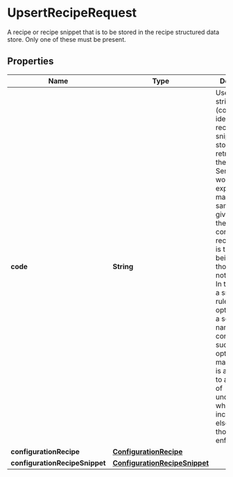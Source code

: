 

# UpsertRecipeRequest

A recipe or recipe snippet that is to be stored in the recipe structured data store.  Only one of these must be present.
## Properties

Name | Type | Description | Notes
------------ | ------------- | ------------- | -------------
**code** | **String** | User given string name (code) to identify the recipe or snippet for storage in and retrieval from the data store.  Sensibly it would be expected to match the same code given inside the configuration recipe, if that is the element being stored,  though this is not enforced. In the case of a snippet for rules or options, again a sensible naming convention such as options_...  or marketrules_... is advocated to aid in ease of understanding when included elsewhere though not enforced. | 
**configurationRecipe** | [**ConfigurationRecipe**](ConfigurationRecipe.md) |  |  [optional]
**configurationRecipeSnippet** | [**ConfigurationRecipeSnippet**](ConfigurationRecipeSnippet.md) |  |  [optional]



